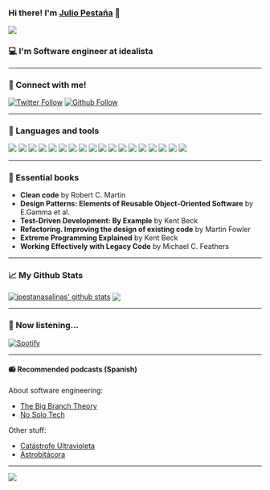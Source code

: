 ### Hi there! I'm [Julio Pestaña][website] 👋

[<img src="https://storage.googleapis.com/gweb-uniblog-publish-prod/original_images/Dino_non-birthday_version.gif"/>](https://github.com/jpestanasalinas)

### :computer: I'm Software engineer at idealista

---

### :electric_plug: Connect with me!

[![Twitter Follow](https://img.shields.io/twitter/follow/jpestanasalinas?color=1DA1F2&label=JPESTANASALINAS&logo=TWITTER&style=for-the-badge)](https://twitter.com/jpestanasalinas)
[![Github Follow](https://img.shields.io/github/followers/jpestanasalinas?label=jpestanasalinas&logo=github&style=for-the-badge)](https://github.com/jpestanasalinas)

---

### :rocket: Languages and tools

[<img src="https://user-images.githubusercontent.com/58487514/106355097-3a07d200-62f6-11eb-9754-fc4aba9536d5.png"/>](https://www.java.com/)
[<img src="https://user-images.githubusercontent.com/58487514/106355130-69b6da00-62f6-11eb-8bfa-91a077c9a8af.png"/>](https://kotlinlang.org/)
[<img src="https://user-images.githubusercontent.com/58487514/106355114-50159280-62f6-11eb-9561-d0e1c29d9643.png"/>](https://spring.io/)
[<img src="https://user-images.githubusercontent.com/58487514/106356177-ebf6cc80-62fd-11eb-8d23-85916b019dc8.png"/>](https://www.scala-lang.org/)
[<img src="https://user-images.githubusercontent.com/58487514/106355150-80f5c780-62f6-11eb-89dd-07dabfa8d6c4.png"/>](https://www.python.org/)
[<img src="https://user-images.githubusercontent.com/58487514/106355192-c9ad8080-62f6-11eb-8139-85befb072227.png"/>](https://www.javascript.com/)
[<img src="https://user-images.githubusercontent.com/58487514/106355215-e3e75e80-62f6-11eb-83e0-ef05a0cd98f3.png"/>](https://git-scm.com/)
[<img src="https://user-images.githubusercontent.com/58487514/106355247-05e0e100-62f7-11eb-93f7-f0013a515287.png"/>](https://www.jenkins.io/)
[<img src="https://user-images.githubusercontent.com/58487514/106355274-21e48280-62f7-11eb-9cbf-727215e6bfe2.png"/>](https://www.docker.com/)
[<img src="https://user-images.githubusercontent.com/58487514/106355299-3cb6f700-62f7-11eb-80c0-46976b404f38.png"/>](https://kubernetes.io/)
[<img src="https://user-images.githubusercontent.com/58487514/106355414-fc0bad80-62f7-11eb-96e0-d7a2c036913e.png"/>](https://www.ansible.com/)
[<img src="https://user-images.githubusercontent.com/58487514/106355454-41c87600-62f8-11eb-8e18-0cddf37a8914.png"/>](http://tomcat.apache.org/)
[<img src="https://user-images.githubusercontent.com/58487514/106355513-b00d3880-62f8-11eb-92f2-e8064f11497a.png"/>](https://httpd.apache.org/)
[<img src="https://user-images.githubusercontent.com/58487514/106356216-4728bf00-62fe-11eb-86ff-61c7ae204e85.png"/>](https://www.nginx.com/)
[<img src="https://user-images.githubusercontent.com/58487514/106355568-21e58200-62f9-11eb-83ea-5f65561f7ce7.png"/>](https://www.oracle.com/)
[<img src="https://user-images.githubusercontent.com/58487514/106355631-928c9e80-62f9-11eb-9005-7e32534c5636.png"/>](https://www.mysql.com/)
[<img src="https://user-images.githubusercontent.com/58487514/106355658-c4056a00-62f9-11eb-9c88-2aabcc5dfce9.png"/>](https://www.postgresql.org/)
[<img src="https://user-images.githubusercontent.com/58487514/106355675-dbdcee00-62f9-11eb-8200-18630c51fb2a.png"/>](https://www.mongodb.com/)

---
### :green_book: Essential books

- **Clean code** by Robert C. Martin
- **Design Patterns:  Elements of Reusable Object-Oriented Software** by E.Gamma et al.
- **Test-Driven Development: By Example** by Kent Beck
- **Refactoring. Improving the design of existing code** by Martin Fowler
- **Extreme Programming Explained** by Kent Beck
- **Working Effectively with Legacy Code** by Michael C. Feathers



---

### :chart_with_upwards_trend: My Github Stats

<a href="https://github.com/jpestanasalinas">
<img align="center" alt="jpestanasalinas' github stats" 
    src="https://github-readme-stats.vercel.app/api?username=jpestanasalinas&show_icons=true&count_private=true&theme=vue-dark" /></a>
    
<a href="https://github.com/jpestanasalinas">
  <img align="center" src="https://github-readme-stats.vercel.app/api/top-langs/?username=jpestanasalinas&theme=vue-dark" />
</a>

---

### :musical_note: Now listening...

[![Spotify](https://spotifysongplaying.vercel.app/api/spotify)](https://open.spotify.com/user/1138888767)

---

#### :radio: Recommended podcasts (Spanish)

About software engineering:
- [The Big Branch Theory](https://open.spotify.com/show/0nEgeCdO0r6u1GjE3AkJM8?si=5GoUOOfKTeGGIYGJOa7qrA)
- [No Solo Tech](https://open.spotify.com/show/0FvdAzxX11y9GEvGH6Ke0u?si=hX_Vy4dgTZCKhXJwNnBvsQ)

Other stuff:
- [Catástrofe Ultravioleta](https://open.spotify.com/show/4STlCt9vD1jbazfNBRi1IN?si=6z7JXyU6RTi2QyxcVvx3kw)
- [Astrobitácora](https://open.spotify.com/show/5VF15wANqcSdMJXDJ2Hzg9?si=FijUVwu2QDuClzeJzKVNPw)

---

![](https://komarev.com/ghpvc/?username=jpestanasalinas&color=green&label=visitors)

[website]: https://twitter.com/jpestanasalinas
